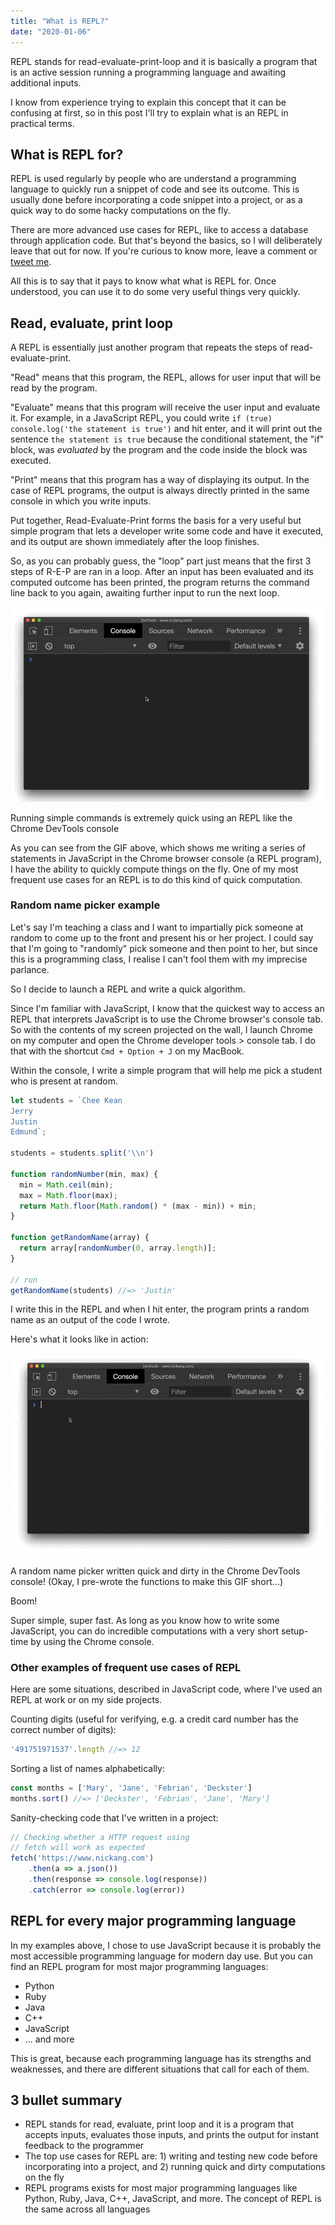```yaml
---
title: "What is REPL?"
date: "2020-01-06"
---
```


REPL stands for read-evaluate-print-loop and it is basically a program that is an active session running a programming language and awaiting additional inputs.

I know from experience trying to explain this concept that it can be confusing at first, so in this post I'll try to explain what is an REPL in practical terms.

## What is REPL for?

REPL is used regularly by people who are understand a programming language to quickly run a snippet of code and see its outcome. This is usually done before incorporating a code snippet into a project, or as a quick way to do some hacky computations on the fly.

There are more advanced use cases for REPL, like to access a database through application code. But that's beyond the basics, so I will deliberately leave that out for now. If you're curious to know more, leave a comment or [tweet me](https://twitter.com/nickang).

All this is to say that it pays to know what what is REPL for. Once understood, you can use it to do some very useful things very quickly.

## Read, evaluate, print loop

A REPL is essentially just another program that repeats the steps of read-evaluate-print.

"Read" means that this program, the REPL, allows for user input that will be read by the program.

"Evaluate" means that this program will receive the user input and evaluate it. For example, in a JavaScript REPL, you could write `if (true) console.log('the statement is true')` and hit enter, and it will print out the sentence `the statement is true` because the conditional statement, the "if" block, was _evaluated_ by the program and the code inside the block was executed.

"Print" means that this program has a way of displaying its output. In the case of REPL programs, the output is always directly printed in the same console in which you write inputs.

Put together, Read-Evaluate-Print forms the basis for a very useful but simple program that lets a developer write some code and have it executed, and its output are shown immediately after the loop finishes.

So, as you can probably guess, the "loop" part just means that the first 3 steps of R-E-P are ran in a loop. After an input has been evaluated and its computed outcome has been printed, the program returns the command line back to you again, awaiting further input to run the next loop.

![you can use REPL directly in the chrome browser's console to run quick computations](images/nick-ang-repl-example-compressed.gif)

Running simple commands is extremely quick using an REPL like the Chrome DevTools console

As you can see from the GIF above, which shows me writing a series of statements in JavaScript in the Chrome browser console (a REPL program), I have the ability to quickly compute things on the fly. One of my most frequent use cases for an REPL is to do this kind of quick computation.

### Random name picker example

Let's say I'm teaching a class and I want to impartially pick someone at random to come up to the front and present his or her project. I could say that I'm going to "randomly" pick someone and then point to her, but since this is a programming class, I realise I can't fool them with my imprecise parlance.

So I decide to launch a REPL and write a quick algorithm.

Since I'm familiar with JavaScript, I know that the quickest way to access an REPL that interprets JavaScript is to use the Chrome browser's console tab. So with the contents of my screen projected on the wall, I launch Chrome on my computer and open the Chrome developer tools > console tab. I do that with the shortcut `Cmd + Option + J` on my MacBook.

Within the console, I write a simple program that will help me pick a student who is present at random.

```js
let students = `Chee Kean
Jerry
Justin
Edmund`;

students = students.split('\\n')

function randomNumber(min, max) {
  min = Math.ceil(min);
  max = Math.floor(max);
  return Math.floor(Math.random() * (max - min)) + min;
}

function getRandomName(array) {
  return array[randomNumber(0, array.length)];
}

// run
getRandomName(students) //=> 'Justin'
```

I write this in the REPL and when I hit enter, the program prints a random name as an output of the code I wrote.

Here's what it looks like in action:

![you can use REPL directly in the chrome browser's console to run computations that involve new functions too](images/nick-ang-repl-example-random-name-picker-compressed.gif)

A random name picker written quick and dirty in the Chrome DevTools console! (Okay, I pre-wrote the functions to make this GIF short...)

Boom!

Super simple, super fast. As long as you know how to write some JavaScript, you can do incredible computations with a very short setup-time by using the Chrome console.

### Other examples of frequent use cases of REPL

Here are some situations, described in JavaScript code, where I've used an REPL at work or on my side projects.

Counting digits (useful for verifying, e.g. a credit card number has the correct number of digits):

```js
'491751971537'.length //=> 12
```

Sorting a list of names alphabetically:

```js
const months = ['Mary', 'Jane', 'Febrian', 'Deckster']
months.sort() //=> ['Deckster', 'Febrian', 'Jane', 'Mary']
```

Sanity-checking code that I've written in a project:

```js
// Checking whether a HTTP request using
// fetch will work as expected
fetch('https://www.nickang.com')
	.then(a => a.json())
	.then(response => console.log(response))
	.catch(error => console.log(error))
```

## REPL for every major programming language

In my examples above, I chose to use JavaScript because it is probably the most accessible programming language for modern day use. But you can find an REPL program for most major programming languages:

- Python
- Ruby
- Java
- C++
- JavaScript
- ... and more

This is great, because each programming language has its strengths and weaknesses, and there are different situations that call for each of them.

## 3 bullet summary

- REPL stands for read, evaluate, print loop and it is a program that accepts inputs, evaluates those inputs, and prints the output for instant feedback to the programmer
- The top use cases for REPL are: 1) writing and testing new code before incorporating into a project, and 2) running quick and dirty computations on the fly
- REPL programs exists for most major programming languages like Python, Ruby, Java, C++, JavaScript, and more. The concept of REPL is the same across all languages
